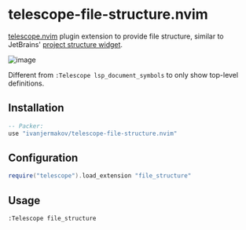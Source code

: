 # telescope-file-structure.nvim

[telescope.nvim]() plugin extension to provide file structure,
similar to JetBrains' [project structure widget](https://www.jetbrains.com/help/idea/viewing-structure-of-a-source-file.html).

![image](https://github.com/ivanjermakov/telescope-file-structure.nvim/assets/26609879/04417a6b-da9a-42a5-a987-f1c247292a95)

Different from `:Telescope lsp_document_symbols` to only show top-level definitions. 

## Installation

```lua
-- Packer:
use "ivanjermakov/telescope-file-structure.nvim"
```

## Configuration

```lua
require("telescope").load_extension "file_structure"
```

## Usage

```
:Telescope file_structure
```
